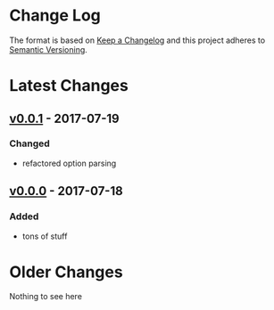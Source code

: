 Change Log
==========

The format is based on [Keep a Changelog] and this project adheres to
[Semantic Versioning].

Latest Changes
==============

[v0.0.1] - 2017-07-19
---------------------

### Changed

-   refactored option parsing

[v0.0.0] - 2017-07-18
---------------------

### Added

-   tons of stuff

Older Changes
=============

Nothing to see here

  [Keep a Changelog]: http://keepachangelog.com/
  [Semantic Versioning]: http://semver.org/
  [v0.0.1]: https://github.com/binaryphile/concorde/compare/v0.0.0...v0.0.1
  [v0.0.0]: https://github.com/binaryphile/concorde/tree/v0.0.0
